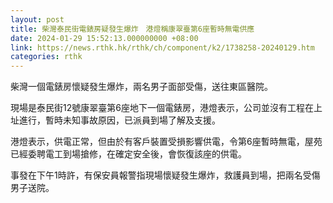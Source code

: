```yaml
---
layout: post
title: 柴灣泰民街電錶房疑發生爆炸　港燈稱康翠臺第6座暫時無電供應
date: 2024-01-29 15:52:13.000000000 +08:00
link: https://news.rthk.hk/rthk/ch/component/k2/1738258-20240129.htm
categories: rthk
---
```


柴灣一個電錶房懷疑發生爆炸，兩名男子面部受傷，送往東區醫院。

現場是泰民街12號康翠臺第6座地下一個電錶房，港燈表示，公司並沒有工程在上址進行，暫時未知事故原因，已派員到場了解及支援。

港燈表示，供電正常，但由於有客戶裝置受損影響供電，令第6座暫時無電，屋苑已經委聘電工到場搶修，在確定安全後，會恢復該座的供電。

事發在下午1時許，有保安員報警指現場懷疑發生爆炸，救護員到場，把兩名受傷男子送院。
